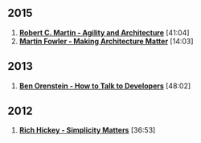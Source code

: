 ## 2015
1. [**Robert C. Martin - Agility and Architecture**](https://www.youtube.com/watch?v=0oGpWmS0aYQ) [41:04]
1. [**Martin Fowler - Making Architecture Matter**](https://www.youtube.com/watch?v=DngAZyWMGR0) [14:03]

## 2013
1. [**Ben Orenstein - How to Talk to Developers**](https://www.youtube.com/watch?v=l9JXH7JPjR4) [48:02]

## 2012
1. [**Rich Hickey - Simplicity Matters**](https://www.youtube.com/watch?v=rI8tNMsozo0) [36:53]
